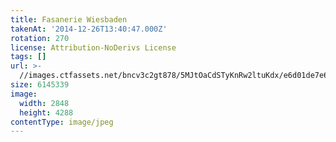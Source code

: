 ```yaml
---
title: Fasanerie Wiesbaden
takenAt: '2014-12-26T13:40:47.000Z'
rotation: 270
license: Attribution-NoDerivs License
tags: []
url: >-
  //images.ctfassets.net/bncv3c2gt878/5MJtOaCdSTyKnRw2ltuKdx/e6d01de7e6d7b567f9f3bae3153ff941/fasanerie-wiesbaden_15933996538_o
size: 6145339
image:
  width: 2848
  height: 4288
contentType: image/jpeg
---
```


